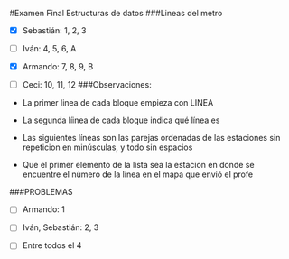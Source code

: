 #Examen Final Estructuras de datos
###Lineas del metro

- [x] Sebastián: 1, 2, 3

- [ ] Iván: 4, 5, 6, A

- [x] Armando: 7, 8, 9, B

- [ ] Ceci: 10, 11, 12
###Observaciones: 

* La primer linea de cada bloque empieza con LINEA

* La segunda líinea de cada bloque indica qué línea es

* Las siguientes líneas son las parejas ordenadas de las estaciones sin repeticion en minúsculas, y todo sin espacios

* Que el primer elemento de la lista sea la estacion en donde se encuentre el número de la línea en el mapa que envió el profe

###PROBLEMAS
- [ ] Armando: 1

- [ ] Iván, Sebastián: 2, 3

- [ ] Entre todos el 4 
